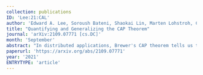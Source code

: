 ```yaml
---
collection: publications
ID: 'Lee:21:CAL'
author: 'Edward A. Lee, Soroush Bateni, Shaokai Lin, Marten Lohstroh, Christian Menard'
title: "Quantifying and Generalizing the CAP Theorem"
journal: 'arXiv:2109.07771 [cs.DC]'
month: 'September'
abstract: "In distributed applications, Brewer's CAP theorem tells us that when networks become partitioned, there is a tradeoff between consistency and availability. Consistency is agreement on the values of shared variables across a system, and availability is the ability to respond to reads and writes accessing those shared variables. We quantify these concepts, giving numerical values to inconsistency and unavailability. Recognizing that network partitioning is not an all-or-nothing proposition, we replace the P in CAP with L, a numerical measure of apparent latency, and derive the CAL theorem, an algebraic relation between inconsistency, unavailability, and apparent latency. This relation shows that if latency becomes unbounded (e.g., the network becomes partitioned), then one of inconsistency and unavailability must also become unbounded, and hence the CAP theorem is a special case of the CAL theorem. We describe two distributed coordination mechanisms, which we have implemented as an extension of the Lingua Franca coordination language, that support arbitrary tradeoffs between consistency and availability as apparent latency varies. With centralized coordination, inconsistency remains bounded by a chosen numerical value at the cost that unavailability becomes unbounded under network partitioning. With decentralized coordination, unavailability remains bounded by a chosen numerical quantity at the cost that inconsistency becomes unbounded under network partitioning. Our centralized coordination mechanism is an extension of techniques that have historically been used for distributed simulation, an application where consistency is paramount. Our decentralized coordination mechanism is an extension of techniques that have been used in distributed databases when availability is paramount."
paperurl: 'https://arxiv.org/abs/2109.07771'
year: '2021'
ENTRYTYPE: 'article'
---
```


